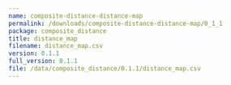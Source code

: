 ```yaml
---
name: composite-distance-distance-map
permalink: /downloads/composite-distance-distance-map/0_1_1
package: composite_distance
title: distance_map
filename: distance_map.csv
version: 0.1.1
full_version: 0.1.1
file: /data/composite_distance/0.1.1/distance_map.csv
---
```

